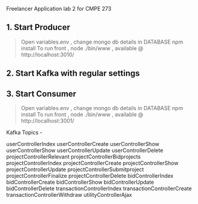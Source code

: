 Freelancer Application lab 2 for CMPE 273


## 1. Start Producer

> Open variables.env , change mongo db details in DATABASE
> npm install
> To run front , node ./bin/www , available @ http://localhost:3010/

## 2. Start Kafka with regular settings

## 3. Start Consumer

> Open variables.env , change mongo db details in DATABASE
> npm install
> To run front , node ./bin/www , available @ http://localhost:3001/

Kafka Topics - 

userControllerIndex
userControllerCreate
userControllerShow
userControllerShow
userControllerUpdate
userControllerDelete
projectControllerRelevant
projectControllerBidprojects
projectControllerIndex
projectControllerCreate
projectControllerShow
projectControllerUpdate
projectControllerSubmitproject
projectControllerFinalize
projectControllerDelete
bidControllerIndex
bidControllerCreate
bidControllerShow
bidControllerUpdate
bidControllerDelete
transactionControllerIndex
transactionControllerCreate
transactionControllerWithdraw
utilityControllerAjax